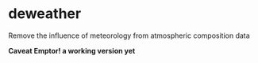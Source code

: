 # deweather
Remove the influence of meteorology from atmospheric composition data

**Caveat Emptor! a working version yet**
